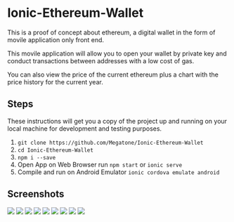 # Ionic-Ethereum-Wallet

This is a proof of concept about ethereum, a digital wallet in the form of movile application only front end.
 
This movile application will allow you to open your wallet by private key and conduct transactions between addresses with a low cost of gas.

You can also view the price of the current ethereum plus a chart with the price history for the current year.

## Steps

These instructions will get you a copy of the project up and running on your local machine for development and testing purposes.

1. `git clone https://github.com/Megatone/Ionic-Ethereum-Wallet`
2. `cd Ionic-Ethereum-Wallet`
3. `npm i --save`
4. Open App on Web Browser run `npm start` or `ionic serve`
5. Compile and run on Android Emulator `ionic cordova emulate android`



## Screenshots

![](https://github.com/Megatone/Ionic-Ethereum-Wallet/blob/master/screenshots/wallets.PNG?raw=true)
![](https://github.com/Megatone/Ionic-Ethereum-Wallet/blob/master/screenshots/newWallet.PNG?raw=true)
![](https://github.com/Megatone/Ionic-Ethereum-Wallet/blob/master/screenshots/walletDetail2.PNG?raw=true)
![](https://github.com/Megatone/Ionic-Ethereum-Wallet/blob/master/screenshots/sendEther.PNG?raw=true)
![](https://github.com/Megatone/Ionic-Ethereum-Wallet/blob/master/screenshots/transactions.PNG?raw=true)
![](https://github.com/Megatone/Ionic-Ethereum-Wallet/blob/master/screenshots/transactionDetail.PNG?raw=true)
![](https://github.com/Megatone/Ionic-Ethereum-Wallet/blob/master/screenshots/shareAddress.PNG?raw=true)
![](https://github.com/Megatone/Ionic-Ethereum-Wallet/blob/master/screenshots/priceHistory.PNG?raw=true)
![](https://github.com/Megatone/Ionic-Ethereum-Wallet/blob/master/screenshots/settings.PNG?raw=true)

